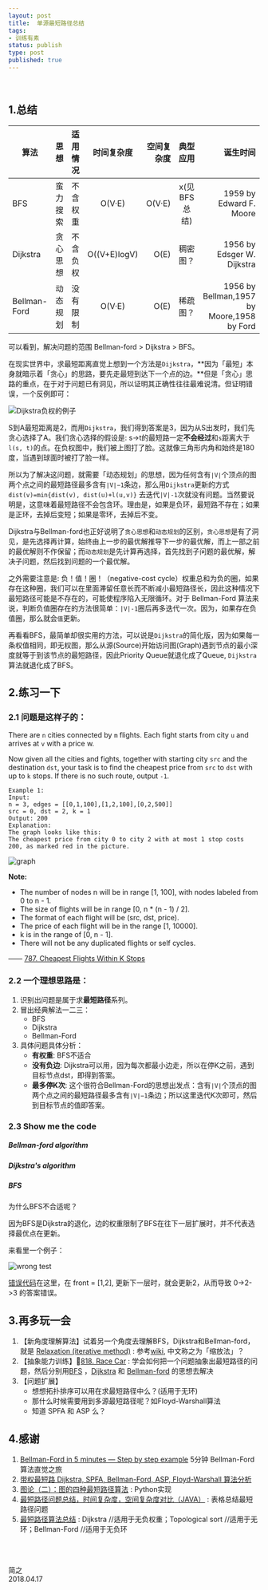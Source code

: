 ```yaml
--- 
layout: post
title:  单源最短路径总结
tags:
- 训练有素
status: publish
type: post
published: true
---
```


<br>



## 1.总结
	
|算法|思想|适用情况|时间复杂度|空间复杂度|典型应用|诞生时间|
| ---|:---:|----:|:---:|----:|:---:|----:|
|BFS|蛮力搜索|不含权重|O(V·E)|O(V·E)|x(见BFS总结)|1959 by Edward F. Moore|
|Dijkstra|贪心思想|不含负权|O((V+E)logV)|O(E)|稠密图？|1956 by Edsger W. Dijkstra|
|Bellman-Ford|动态规划|没有限制|O(V·E)|O(E)|稀疏图？|1956 by Bellman,1957 by Moore,1958 by Ford|

可以看到，解决问题的范围 Bellman-ford > Dijkstra > BFS。

在现实世界中，求最短距离直觉上想到一个方法是`Dijkstra`，**因为「最短」本身就暗示着「贪心」的思路，要先走最短到达下一个点的边。**但是「贪心」思路的重点，在于对于问题已有洞见，所以证明其正确性往往最难说清。但证明错误，一个反例即可：
	
![Dijkstra负权的例子](https://i.imgur.com/wMQwI6H.png)
	
S到A最短距离是2，而用`Dijkstra`，我们得到答案是3，因为从S出发时，我们先贪心选择了A。我们贪心选择的假设是: s→t的最短路一定**不会经过**和`s`距离大于`l(s, t)`的点。在负权图中，我们被上图打了脸。这就像三角形内角和始终是180度，当遇到球面时被打了脸一样。
	
所以为了解决这问题，就需要「动态规划」的思想，因为任何含有`∣V∣`个顶点的图两个点之间的最短路径最多含有`∣V∣−1`条边，那么用`Dijkstra`更新的方式`dist(v)=min{dist(v), dist(u)+l(u,v)}` 去迭代`|V|-1`次就没有问题。当然要说明是，这意味着最短路径不会包含环。理由是，如果是负环，最短路不存在；如果是正环，去掉后变短；如果是零环，去掉后不变。
	
Dijkstra与Bellman-ford也正好说明了`贪心思想`和`动态规划`的区别，`贪心思想`是有了洞见，是先选择再计算，始终由上一步的最优解推导下一步的最优解，而上一部之前的最优解则不作保留；而`动态规划`是先计算再选择，首先找到子问题的最优解，解决子问题，然后找到问题的一个最优解。
	
之外需要注意是: 负！值！圈！（negative-cost cycle）权重总和为负的圈，如果存在这种圈，我们可以在里面滞留任意长而不断减小最短路径长，因此这种情况下最短路径可能是不存在的，可能使程序陷入无限循环。对于 Bellman-Ford 算法来说，判断负值圈存在的方法很简单：`|V|-1`圈后再多迭代一次。因为，如果存在负值圈，那么就会`值`更新。
	
再看看BFS，最简单却很实用的方法，可以说是`Dijkstra`的简化版，因为如果每一条权值相同，即无权图，那么从源(Source)开始访问图(Graph)遇到节点的最小深度就等于到该节点的最短路径，因此Priority Queue就退化成了Queue, `Dijkstra`算法就退化成了BFS。
	
## 2.练习一下
	
### 2.1 问题是这样子的：
	
There are `n` cities connected by `m` flights. Each fight starts from city `u` and arrives at `v` with a price w.
	
Now given all the cities and fights, together with starting city `src` and the destination `dst`, your task is to find the cheapest price from `src` to `dst` with up to `k` stops. If there is no such route, output `-1`.
	
```
Example 1:
Input:
n = 3, edges = [[0,1,100],[1,2,100],[0,2,500]]
src = 0, dst = 2, k = 1
Output: 200
Explanation:
The graph looks like this:
The cheapest price from city 0 to city 2 with at most 1 stop costs 200, as marked red in the picture.
```
![graph](https://s3-lc-upload.s3.amazonaws.com/uploads/2018/02/16/995.png)

	
**Note:**
	
- The number of nodes n will be in range [1, 100], with nodes labeled from 0 to n - 1.
- The size of flights will be in range [0, n * (n - 1) / 2].
- The format of each flight will be (src, dst, price).
- The price of each flight will be in the range [1, 10000].
- k is in the range of [0, n - 1].
- There will not be any duplicated flights or self cycles.
	
—— [787. Cheapest Flights Within K Stops](https://leetcode.com/problems/cheapest-flights-within-k-stops/description/)  
	
### 2.2 一个理想思路是：
	
1. 识别出问题是属于求**最短路径**系列。
2. 冒出经典解法一二三：
	- BFS 
	- Dijkstra 
	- Bellman-Ford 
3. 具体问题具体分析：
	- **有权重**: BFS不适合
	- **没有负边**: Dijkstra可以用，因为每次都最小边走，所以在停K之前，遇到目标节点dst，即得到答案。
	- **最多停K次**: 这个很符合Bellman-Ford的思想出发点：含有`∣V∣`个顶点的图两个点之间的最短路径最多含有`∣V∣−1`条边；所以这里迭代K次即可，然后到目标节点的值即答案。
	
### 2.3 Show me the code 
	
##### Bellman-ford algorithm 
	
<script src="https://gist.github.com/WillWang-X/4efb3251c02c1d39775cf7eed580b154.js"></script>

##### Dijkstra's algorithm 
	
<script src="https://gist.github.com/WillWang-X/8ae3bd3a85bd07e0b406af133d78bc00.js"></script>

##### BFS
为什么BFS不合适呢？ 

因为BFS是Dijkstra的退化，边的权重限制了BFS在往下一层扩展时，并不代表选择最优点在更新。
	
来看里一个例子：
	
![wrong test](https://i.imgur.com/77GcgcK.jpg)
	
[错误代码](https://repl.it/@WillWang1/787CheapestFlightsWithinKStops-Wrong)在这里，在 front = [1,2], 更新下一层时，就会更新2，从而导致 0->2->3 的答案错误。
	
## 3.再多玩一会
	
1. 【新角度理解算法】试着另一个角度去理解BFS，Dijkstra和Bellman-ford，就是 [Relaxation (iterative method)](https://www.wikiwand.com/en/Relaxation_(iterative_method)) : 参考[wiki](https://www.wikiwand.com/en/Bellman%E2%80%93Ford_algorithm#/Algorithm), 中文称之为「缩放法」？
2. 【抽象能力训练】[818. Race Car](https://leetcode.com/problems/race-car/) : 学会如何把一个问题抽象出最短路径的问题，然后分别用[BFS](https://gist.github.com/WillWang-X/fbcf0ffc2293660bcaec69627931617a) ，[Dijkstra]() 和 [Bellman-ford]() 的思想去解决
3. 【问题扩展】
	- 想想拓扑排序可以用在求最短路径中么？(适用于无环)
	- 那什么时候需要用到多源最短路径呢？如Floyd-Warshall算法
	- 知道 SPFA 和 ASP 么？

## 4.感谢
	
1. [Bellman-Ford in 5 minutes — Step by step example](https://www.youtube.com/watch?v=obWXjtg0L64) 5分钟 Bellman-Ford 算法直觉之旅
2. [带权最短路 Dijkstra, SPFA, Bellman-Ford, ASP, Floyd-Warshall 算法分析](https://www.renfei.org/blog/weighted-shortest-path.html)
3. [图论（二）：图的四种最短路径算法](https://blog.csdn.net/qibofang/article/details/51594673) : Python实现
4. [最短路径问题总结，时间复杂度，空间复杂度对比（JAVA）](https://blog.csdn.net/qq_39630587/article/details/79038849) : 表格总结最短路径问题
5. [最短路径算法总结](http://threezj.com/2016/05/02/%E6%9C%80%E7%9F%AD%E8%B7%AF%E5%BE%84%E7%AE%97%E6%B3%95%E6%80%BB%E7%BB%93/) : Dijkstra //适用于无负权重；Topological sort //适用于无环；Bellman-Ford //适用于无负环



<br>
<br>

简之           
2018.04.17        

